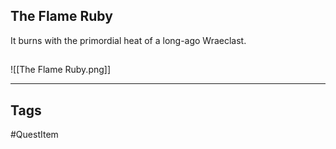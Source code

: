 ## The Flame Ruby
It burns with the primordial heat
of a long-ago Wraeclast.
## 
![[The Flame Ruby.png]]

---
## Tags
#QuestItem